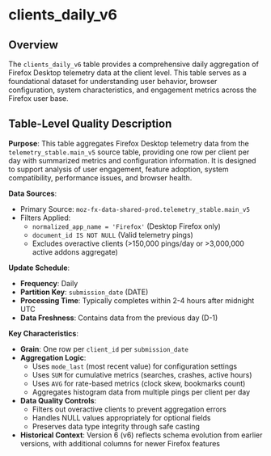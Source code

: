 # clients_daily_v6

## Overview

The `clients_daily_v6` table provides a comprehensive daily aggregation of Firefox Desktop telemetry data at the client level. This table serves as a foundational dataset for understanding user behavior, browser configuration, system characteristics, and engagement metrics across the Firefox user base.

## Table-Level Quality Description

**Purpose**: This table aggregates Firefox Desktop telemetry data from the `telemetry_stable.main_v5` source table, providing one row per client per day with summarized metrics and configuration information. It is designed to support analysis of user engagement, feature adoption, system compatibility, performance issues, and browser health.

**Data Sources**:
- Primary Source: `moz-fx-data-shared-prod.telemetry_stable.main_v5`
- Filters Applied:
  - `normalized_app_name = 'Firefox'` (Desktop Firefox only)
  - `document_id IS NOT NULL` (Valid telemetry pings)
  - Excludes overactive clients (>150,000 pings/day or >3,000,000 active addons aggregate)

**Update Schedule**:
- **Frequency**: Daily
- **Partition Key**: `submission_date` (DATE)
- **Processing Time**: Typically completes within 2-4 hours after midnight UTC
- **Data Freshness**: Contains data from the previous day (D-1)

**Key Characteristics**:
- **Grain**: One row per `client_id` per `submission_date`
- **Aggregation Logic**:
  - Uses `mode_last` (most recent value) for configuration settings
  - Uses `SUM` for cumulative metrics (searches, crashes, active hours)
  - Uses `AVG` for rate-based metrics (clock skew, bookmarks count)
  - Aggregates histogram data from multiple pings per client per day
- **Data Quality Controls**:
  - Filters out overactive clients to prevent aggregation errors
  - Handles NULL values appropriately for optional fields
  - Preserves data type integrity through safe casting
- **Historical Context**: Version 6 (v6) reflects schema evolution from earlier versions, with additional columns for newer Firefox features